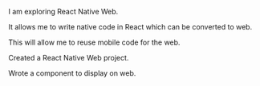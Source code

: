 I am exploring React Native Web.

It allows me to write native code in React which can be converted to web.

This will allow me to reuse mobile code for the web.

Created a React Native Web project.

Wrote a component to display on web.